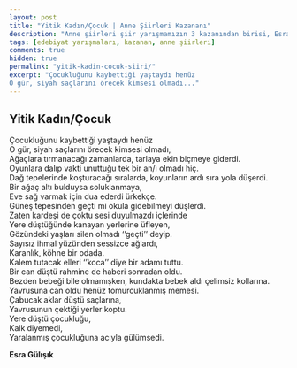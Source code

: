 ```yaml
---
layout: post
title: "Yitik Kadın/Çocuk | Anne Şiirleri Kazananı"
description: "Anne şiirleri şiir yarışmamızın 3 kazanından birisi, Esra Gülışık'ın Yitik Kadın/Çocuk şiiri"
tags: [edebiyat yarışmaları, kazanan, anne şiirleri]
comments: true
hidden: true
permalink: "yitik-kadin-cocuk-siiri/"
excerpt: "Çocukluğunu kaybettiği yaştaydı henüz  
O gür, siyah saçlarını örecek kimsesi olmadı..."
---
```


## Yitik Kadın/Çocuk
Çocukluğunu kaybettiği yaştaydı henüz  
O gür, siyah saçlarını örecek kimsesi olmadı,  
Ağaçlara tırmanacağı zamanlarda, tarlaya ekin biçmeye giderdi.  
Oyunlara dalıp vakti unuttuğu tek bir an/ı olmadı hiç.  
Dağ tepelerinde koşturacağı sıralarda, koyunların ardı sıra yola düşerdi.  
Bir ağaç altı bulduysa soluklanmaya,  
Eve sağ varmak için dua ederdi ürkekçe.  
Güneş tepesinden geçti mi okula gidebilmeyi düşlerdi.  
Zaten kardeşi de çoktu sesi duyulmazdı içlerinde  
Yere düştüğünde kanayan yerlerine üfleyen,  
Gözündeki yaşları silen olmadı ‘’geçti’’ deyip.  
Sayısız ihmal yüzünden sessizce ağlardı,  
Karanlık, köhne bir odada.  
Kalem tutacak elleri ‘’koca’’ diye bir adamı tuttu.  
Bir can düştü rahmine de haberi sonradan oldu.  
Bezden bebeği bile olmamışken, kundakta bebek aldı çelimsiz kollarına.  
Yavrusuna can oldu henüz tomurcuklanmış memesi.  
Çabucak aklar düştü saçlarına,  
Yavrusunun çektiği yerler koptu.  
Yere düştü çocukluğu,  
Kalk diyemedi,  
Yaralanmış çocukluğuna acıyla gülümsedi.  

**Esra Gülışık**